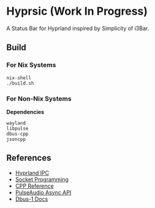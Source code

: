 # Hyprsic (Work In Progress)
A Status Bar for Hyprland inspired by Simplicity of i3Bar.

## Build
### For Nix Systems
```shell
nix-shell
./build.sh
```
### For Non-Nix Systems
**Dependencies**
```text
wayland
libpulse
dbus-cpp
jsoncpp
```

## References
- [Hyprland IPC](https://wiki.hyprland.org/IPC/)
- [Socket Programming](https://www.linuxhowtos.org/C_C++/socket.htm)
- [CPP Reference](https://en.cppreference.com/w/)
- [PulseAudio Async API](https://freedesktop.org/software/pulseaudio/doxygen/async.html)
- [Dbus-1 Docs](https://dbus.freedesktop.org/doc/api/html/group__DBusBus.html)

[//]: # (Why were dbus-1 docs so hard to find ;-;)